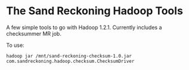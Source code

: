 # The Sand Reckoning Hadoop Tools

A few simple tools to go with Hadoop 1.2.1. Currently includes a checksummer MR job.

To use:

    hadoop jar /mnt/sand-reckoning-checksum-1.0.jar com.sandreckoning.hadoop.checksum.ChecksumDriver
